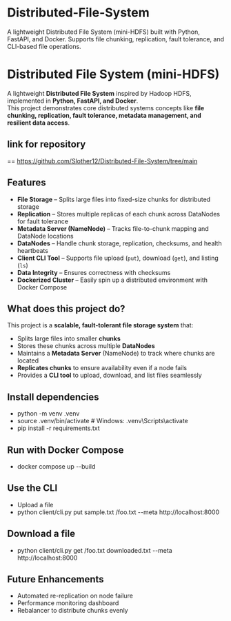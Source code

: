 # Distributed-File-System
A lightweight Distributed File System (mini-HDFS) built with Python, FastAPI, and Docker. Supports file chunking, replication, fault tolerance, and CLI-based file operations.
# Distributed File System (mini-HDFS)

A lightweight **Distributed File System** inspired by Hadoop HDFS, implemented in **Python, FastAPI, and Docker**.  
This project demonstrates core distributed systems concepts like **file chunking, replication, fault tolerance, metadata management, and resilient data access**.

## link for repository 
== https://github.com/Slother12/Distributed-File-System/tree/main

## Features
-  **File Storage** – Splits large files into fixed-size chunks for distributed storage  
-  **Replication** – Stores multiple replicas of each chunk across DataNodes for fault tolerance  
-  **Metadata Server (NameNode)** – Tracks file-to-chunk mapping and DataNode locations  
-  **DataNodes** – Handle chunk storage, replication, checksums, and health heartbeats  
-  **Client CLI Tool** – Supports file upload (`put`), download (`get`), and listing (`ls`)  
-  **Data Integrity** – Ensures correctness with checksums  
-  **Dockerized Cluster** – Easily spin up a distributed environment with Docker Compose  

## What does this project do?
This project is a **scalable, fault-tolerant file storage system** that:  
- Splits large files into smaller **chunks**  
- Stores these chunks across multiple **DataNodes**  
- Maintains a **Metadata Server** (NameNode) to track where chunks are located  
- **Replicates chunks** to ensure availability even if a node fails  
- Provides a **CLI tool** to upload, download, and list files seamlessly

## Install dependencies
- python -m venv .venv
- source .venv/bin/activate   # Windows: .venv\Scripts\activate
- pip install -r requirements.txt

## Run with Docker Compose
- docker compose up --build

## Use the CLI
- Upload a file
- python client/cli.py put sample.txt /foo.txt --meta http://localhost:8000

## Download a file
- python client/cli.py get /foo.txt downloaded.txt --meta http://localhost:8000

## Future Enhancements
- Automated re-replication on node failure
- Performance monitoring dashboard
- Rebalancer to distribute chunks evenly

